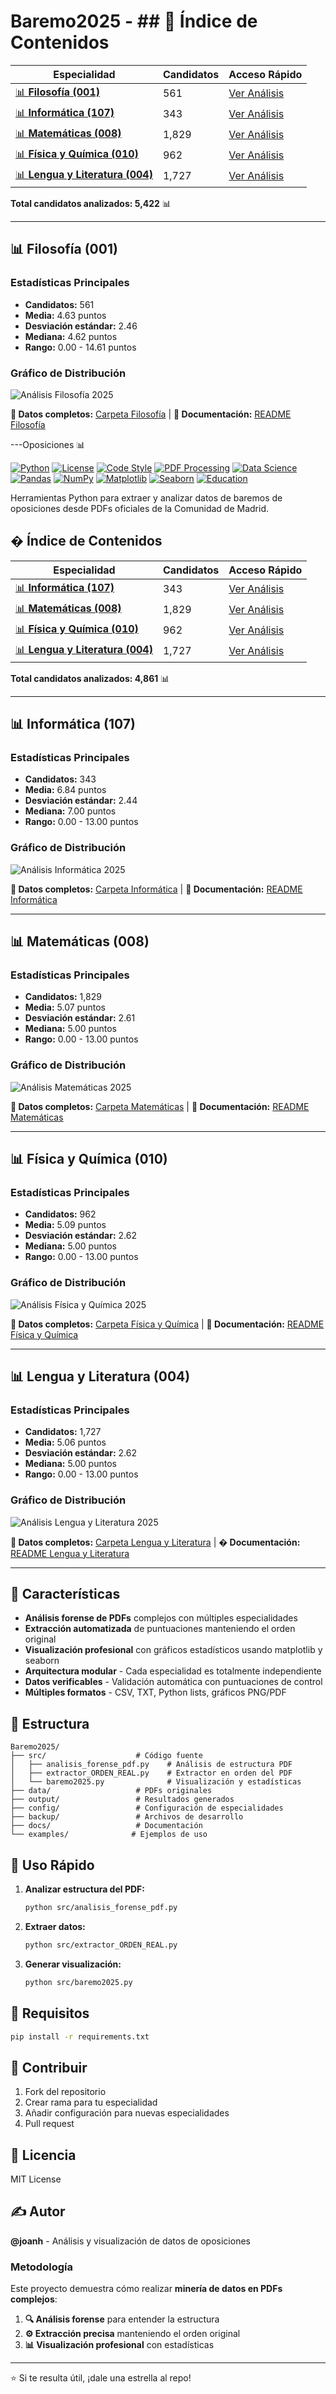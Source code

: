 # Baremo2025 - ## 📑 Índice de Contenidos

| Especialidad | Candidatos | Acceso Rápido |
|--------------|------------|---------------|
| [📊 **Filosofía (001)**](#-filosofía-001) | 561 | [Ver Análisis](#-filosofía-001) |
| [📊 **Informática (107)**](#-informática-107) | 343 | [Ver Análisis](#-informática-107) |
| [📊 **Matemáticas (008)**](#-matemáticas-008) | 1,829 | [Ver Análisis](#-matemáticas-008) |
| [📊 **Física y Química (010)**](#-física-y-química-010) | 962 | [Ver Análisis](#-física-y-química-010) |
| [📊 **Lengua y Literatura (004)**](#-lengua-y-literatura-004) | 1,727 | [Ver Análisis](#-lengua-y-literatura-004) |

**Total candidatos analizados: 5,422** 📊

---

## 📊 Filosofía (001)

### Estadísticas Principales
- **Candidatos:** 561
- **Media:** 4.63 puntos
- **Desviación estándar:** 2.46
- **Mediana:** 4.62 puntos
- **Rango:** 0.00 - 14.61 puntos

### Gráfico de Distribución
![Análisis Filosofía 2025](img/baremo_filosofia_001_2025.png)

**📁 Datos completos:** [Carpeta Filosofía](especialidades/filosofia_001/output/) | **📖 Documentación:** [README Filosofía](especialidades/filosofia_001/README.md)

---Oposiciones 📊

[![Python](https://img.shields.io/badge/Python-3.8%2B-blue.svg)](https://www.python.org/)
[![License](https://img.shields.io/badge/License-MIT-green.svg)](LICENSE)
[![Code Style](https://img.shields.io/badge/Code%20Style-Black-black.svg)](https://github.com/psf/black)
[![PDF Processing](https://img.shields.io/badge/PDF-Processing-red.svg)](https://github.com/jmcarpenter2/pdfplumber)
[![Data Science](https://img.shields.io/badge/Data-Science-orange.svg)](https://pandas.pydata.org/)
[![Pandas](https://img.shields.io/badge/Pandas-Data%20Analysis-purple.svg)](https://pandas.pydata.org/)
[![NumPy](https://img.shields.io/badge/NumPy-Scientific%20Computing-blue.svg)](https://numpy.org/)
[![Matplotlib](https://img.shields.io/badge/Matplotlib-Visualization-blue.svg)](https://matplotlib.org/)
[![Seaborn](https://img.shields.io/badge/Seaborn-Statistical%20Plots-lightblue.svg)](https://seaborn.pydata.org/)
[![Education](https://img.shields.io/badge/Purpose-Education-brightgreen.svg)](https://github.com/joanh/Baremos2025)

Herramientas Python para extraer y analizar datos de baremos de oposiciones desde PDFs oficiales de la Comunidad de Madrid.

## � Índice de Contenidos

| Especialidad | Candidatos | Acceso Rápido |
|--------------|------------|---------------|
| [📊 **Informática (107)**](#-informática-107) | 343 | [Ver Análisis](#-informática-107) |
| [📊 **Matemáticas (008)**](#-matemáticas-008) | 1,829 | [Ver Análisis](#-matemáticas-008) |
| [📊 **Física y Química (010)**](#-física-y-química-010) | 962 | [Ver Análisis](#-física-y-química-010) |
| [📊 **Lengua y Literatura (004)**](#-lengua-y-literatura-004) | 1,727 | [Ver Análisis](#-lengua-y-literatura-004) |

**Total candidatos analizados: 4,861** 📊

---

## 📊 Informática (107)

### Estadísticas Principales
- **Candidatos:** 343
- **Media:** 6.84 puntos
- **Desviación estándar:** 2.44
- **Mediana:** 7.00 puntos
- **Rango:** 0.00 - 13.00 puntos

### Gráfico de Distribución
![Análisis Informática 2025](img/baremo_informatica_107_2025.png)

**📁 Datos completos:** [Carpeta Informática](especialidades/informatica_107/output/) | **📖 Documentación:** [README Informática](especialidades/informatica_107/README.md)

---

## 📊 Matemáticas (008)

### Estadísticas Principales
- **Candidatos:** 1,829
- **Media:** 5.07 puntos
- **Desviación estándar:** 2.61
- **Mediana:** 5.00 puntos
- **Rango:** 0.00 - 13.00 puntos

### Gráfico de Distribución
![Análisis Matemáticas 2025](img/baremo_matematicas_008_2025.png)

**📁 Datos completos:** [Carpeta Matemáticas](especialidades/matematicas_008/output/) | **📖 Documentación:** [README Matemáticas](especialidades/matematicas_008/README.md)

---

## 📊 Física y Química (010)

### Estadísticas Principales
- **Candidatos:** 962
- **Media:** 5.09 puntos
- **Desviación estándar:** 2.62
- **Mediana:** 5.00 puntos
- **Rango:** 0.00 - 13.00 puntos

### Gráfico de Distribución
![Análisis Física y Química 2025](img/baremo_fisica_quimica_010_2025.png)

**📁 Datos completos:** [Carpeta Física y Química](especialidades/fisica_quimica_010/output/) | **📖 Documentación:** [README Física y Química](especialidades/fisica_quimica_010/README.md)

---

## 📊 Lengua y Literatura (004)

### Estadísticas Principales
- **Candidatos:** 1,727
- **Media:** 5.06 puntos
- **Desviación estándar:** 2.62
- **Mediana:** 5.00 puntos
- **Rango:** 0.00 - 13.00 puntos

### Gráfico de Distribución
![Análisis Lengua y Literatura 2025](img/baremo_lengua_literatura_004_2025.png)

**📁 Datos completos:** [Carpeta Lengua y Literatura](especialidades/lengua_literatura_004/output/) | **� Documentación:** [README Lengua y Literatura](especialidades/lengua_literatura_004/README.md)

---

## 🎯 Características

- **Análisis forense de PDFs** complejos con múltiples especialidades
- **Extracción automatizada** de puntuaciones manteniendo el orden original  
- **Visualización profesional** con gráficos estadísticos usando matplotlib y seaborn
- **Arquitectura modular** - Cada especialidad es totalmente independiente
- **Datos verificables** - Validación automática con puntuaciones de control
- **Múltiples formatos** - CSV, TXT, Python lists, gráficos PNG/PDF

## 📁 Estructura

```
Baremo2025/
├── src/                    # Código fuente
│   ├── analisis_forense_pdf.py    # Análisis de estructura PDF
│   ├── extractor_ORDEN_REAL.py    # Extractor en orden del PDF
│   └── baremo2025.py              # Visualización y estadísticas
├── data/                   # PDFs originales
├── output/                 # Resultados generados
├── config/                 # Configuración de especialidades
├── backup/                 # Archivos de desarrollo
├── docs/                   # Documentación
└── examples/              # Ejemplos de uso
```

## 🚀 Uso Rápido

1. **Analizar estructura del PDF:**

   ```bash
   python src/analisis_forense_pdf.py
   ```

2. **Extraer datos:**

   ```bash  
   python src/extractor_ORDEN_REAL.py
   ```

3. **Generar visualización:**

   ```bash
   python src/baremo2025.py
   ```

## 🔧 Requisitos

```bash
pip install -r requirements.txt
```

## 🤝 Contribuir

1. Fork del repositorio
2. Crear rama para tu especialidad
3. Añadir configuración para nuevas especialidades
4. Pull request

## 📝 Licencia

MIT License

## ✍️ Autor

**@joanh** - Análisis y visualización de datos de oposiciones

### Metodología

Este proyecto demuestra cómo realizar **minería de datos en PDFs complejos**:

1. **🔍 Análisis forense** para entender la estructura
2. **⚙️ Extracción precisa** manteniendo el orden original
3. **📊 Visualización profesional** con estadísticas

---
⭐ Si te resulta útil, ¡dale una estrella al repo!
